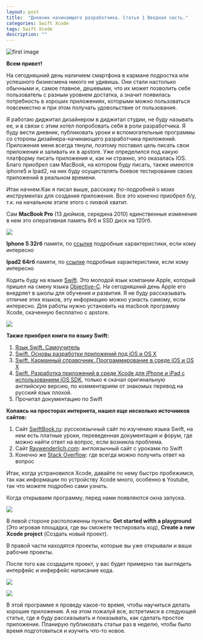 ```yaml
---
layout: post
title:  "Дневник начинающего разработчика. Статья 1 Вводная часть."
categories: Swift Xcode
tags: Swift Xcode
description: ""
---
```


![first image](http://s020.radikal.ru/i712/1609/b2/1777a35cfac8.jpg)

**Всем привет!**

На сегодняшний день наличием смартфона в кармане подростка или успешного бизнесмена
никого не удивишь. Они стали настолько обычными и, самое главное, дешевыми, что их
может позволить себе пользователь с разным уровнем достатка, а значит появилась
потребность в хороших приложениях, которыми можно пользоваться повсеместно и при
этом получать удовольствие от пользования.

Я работаю диджитал дизайнером в диджитал студии, не буду называть ее, и в связи с
этим хотел попробовать себя в роли разработчика. Я буду вести дневник, публиковать
уроки и  вспомогательные программы со стороны дизайнера-начинающего разработчика
приложений. Приложения меня всегда тянули, поэтому поставил цель писать свои
приложения и заливать их в apstore. Уже определился под какую платформу писать
приложения и, как ни странно, это оказалась IOS. Благо приобрел сам MacBook, на
котором буду писать, также имеются iphone5 и Ipad2, на них буду осуществлять
боевое тестирование своих приложений в реальном времени.

Итак начнем.Как я писал выше, расскажу по-подробней о моих инструментах для
создания приложения. Все это конечно приобрел б/у, т.к. на начальном этапе
этого с лихвой хватит.

Сам **MacBook Pro** (13 дюймов, середина 2010) единственные изменения в нем это
оперативная память 8гб и SSD диск на 120гб.

![](http://s014.radikal.ru/i327/1609/64/a5375276748b.jpg)

**Iphone 5 32гб** памяти, по [ссылке](https://market.yandex.ru/product/8454904/spec?hid=91491&track=char)
подробные характеристики, если кому интересно

**Ipad2 64гб** памяти, по [ссылке](http://www.svyaznoy.ru/catalog/notebook/7063/1313515)
подробные характеристики, если кому интересно

Кодить буду на языке [Swift](https://ru.wikipedia.org/wiki/Swift_(язык_программирования)).
Это молодой язык компании Apple, который пришел на смену языка [Objective-C](https://ru.wikipedia.org/wiki/Objective-C).
На сегодняшний день Apple его внедряет в школы для обучения и развития.
Я не буду рассказывать отличие этих языков, эту информацию можно узнасть
самому, если интересно. Для работы нужно установить на macbook программу
Xcode, скаченную бесплатно с apstore.

![](http://s017.radikal.ru/i415/1609/29/cbbacd38e683.jpg)

**Также приобрел книги по языку Swift:**

1. [Язык Swift. Самоучитель](http://www.ozon.ru/context/detail/id/33701486/)
1. [Swift. Основы разработки приложений под iOS и OS X](http://www.ozon.ru/context/detail/id/136226098/)
1. [Swift. Карманный справочник. Программирование в среде iOS и ОS X](http://www.ozon.ru/context/detail/id/135794164/)
1. [Swift. Разработка приложений в среде Xcode для iPhone и iPad с использованием iOS SDK](http://www.ozon.ru/context/detail/id/32876268/), только я скачал оригинальную английскую версию, по комментариям от знакомых перевод на русский язык плохой.
1. Прочитал документацию по Swift

**Копаясь на просторах интернета, нашел еще несколько источников сайтов:**

1. Сайт [SwiftBook.ru](http://Swiftbook.ru): русскоязычный сайт по изучению языка Swift, на нем есть платные уроки, переведенная документация и форум, где можно найти ответ на вопрос, если возникла проблема.
1. Сайт [Raywenderlich.com](https://www.raywenderlich.com): англоязычный сайт с уроками по Swift
1. Конечно же [Stack Overflow](http://stackoverflow.com): где всегда можно получить ответ на вопрос

Итак, когда устрановился Xcode, давайте по нему быстро пробежимся, так как информации
по устройству Xcode много, особенно в Youtube, так что можете подробно сами узнать.

Когда открываем программу, перед нами появляются окна запуска.

![](http://s019.radikal.ru/i610/1609/2a/e7843691d9f5.jpg)

В левой стороне расположенны пункты: **Get started wifth a playground** (Это игровая
площадка, где вы сможете тестировать код), **Create a new Xcode project** (Создать новый проект).

В правой части находятся проекты, которые вы уже открывали и ваши рабочие проекты.

После того как создадите проект, у вас будет примерно так выглядеть интерфейс и инферфейс написание кода.

![](http://s015.radikal.ru/i330/1609/58/0b904a16b375.jpg)

![](http://i026.radikal.ru/1609/25/1ac5aa5f7512.jpg)

В этой программе я проведу какое-то время, чтобы научиться делать хорошие приложения.
А на этом пожалуй все, встретимся в следующей статье, где я буду рассказывать и показывать,
как сделать простое приложение. Планирую публиковать статьи раз в неделю,
чтобы было время подготовиться и изучить что-то новое.

